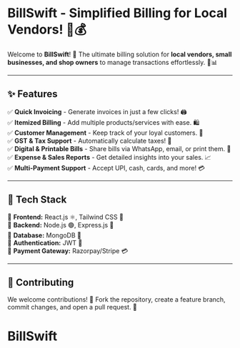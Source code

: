 # BillSwift - Simplified Billing for Local Vendors! 🏪💰

Welcome to **BillSwift**! 🚀 The ultimate billing solution for **local vendors, small businesses, and shop owners** to manage transactions effortlessly. 🧾📊

---

## ✨ Features

✅ **Quick Invoicing** - Generate invoices in just a few clicks! 🖨️  
✅ **Itemized Billing** - Add multiple products/services with ease. 🛍️  
✅ **Customer Management** - Keep track of your loyal customers. 📇  
✅ **GST & Tax Support** - Automatically calculate taxes! 🏦  
✅ **Digital & Printable Bills** - Share bills via WhatsApp, email, or print them. 📩  
✅ **Expense & Sales Reports** - Get detailed insights into your sales. 📈  
✅ **Multi-Payment Support** - Accept UPI, cash, cards, and more! 💳  

---

## 🎨 Tech Stack

🔹 **Frontend:** React.js ⚛️, Tailwind CSS 🎨  
🔹 **Backend:** Node.js 🟢, Express.js 🚀  
🔹 **Database:** MongoDB 🍃  
🔹 **Authentication:** JWT 🔑  
🔹 **Payment Gateway:** Razorpay/Stripe 💳  

---

## 🤝 Contributing

We welcome contributions! 🎉 Fork the repository, create a feature branch, commit changes, and open a pull request. 🚀

# BillSwift


